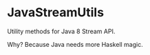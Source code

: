 # JavaStreamUtils

Utility methods for Java 8 Stream API.

Why? Because Java needs more Haskell magic.